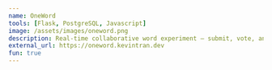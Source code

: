 ```yaml
---
name: OneWord
tools: [Flask, PostgreSQL, Javascript]
image: /assets/images/oneword.png
description: Real-time collaborative word experiment – submit, vote, and watch words evolve.
external_url: https://oneword.kevintran.dev
fun: true
---
```

